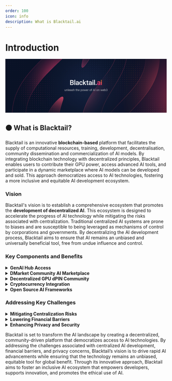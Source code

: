 ```yaml
---
order: 100
icon: info
description: What is Blacktail.ai
---
```


# Introduction

![](../static/blacktail-hero.png)

## 🟠 What is Blacktail?

Blacktail is an innovative **blockchain-based** platform that facilitates the supply of computational resources, training, development, decentralisation, community dissemination and commercialization of AI models. By integrating blockchain technology with decentralized principles, Blacktail enables users to contribute their GPU power, access advanced AI tools, and participate in a dynamic marketplace where AI models can be developed and sold. This approach democratizes access to AI technologies, fostering a more inclusive and equitable AI development ecosystem.

### Vision

Blacktail's vision is to establish a comprehensive ecosystem that promotes the **development of decentralized AI**. This ecosystem is designed to accelerate the progress of AI technology while mitigating the risks associated with centralization. Traditional centralized AI systems are prone to biases and are susceptible to being leveraged as mechanisms of control by corporations and governments. By decentralizing the AI development process, Blacktail aims to ensure that AI remains an unbiased and universally beneficial tool, free from undue influence and control.

### Key Components and Benefits

<details>

<summary><strong>GenAI Hub Access</strong></summary>

* Blacktail offers a platform that consolidates the most popular Generation AI models, allowing users to access all models under one account or subscription. It features a user-friendly interface, making it easy for anyone to navigate and utilize various AI models. This seamless integration simplifies the use of advanced AI tools, catering to both beginners and professionals.

</details>

<details>

<summary><strong>DMarket Community AI Marketplace</strong></summary>

* The marketplace component of Blacktail allows developers to upload, share, and monetize their AI models. This feature not only provides a revenue stream for developers but also encourages the sharing of knowledge and collaboration within the AI community, driving further innovation and development.

</details>

<details>

<summary><strong>Decentralized GPU dPIN Community</strong></summary>

* Blacktail harnesses the collective computational power of its community members, who contribute their GPU resources. This decentralized network supports the training and development of AI models, making high-performance computing accessible to a broader range of developers and organizations, regardless of their size or financial capacity.

</details>

<details>

<summary><strong>Cryptocurrency Integration</strong></summary>

Blacktail integrates cryptocurrency payments into its platform, offering reduced fees for transactions made using its proprietary $Black token. This financial model promotes inclusivity, particularly benefiting unbanked populations and those concerned with maintaining privacy and security in financial transactions.

</details>

<details>

<summary><strong>Open Source AI Frameworks</strong></summary>

* To further support innovation and development, Blacktail provides a variety of open-source AI frameworks, including supervised, unsupervised, semi-supervised, reinforcement, deep learning, transfer learning, and ensemble models. These frameworks empower developers to customize and optimize AI models for a wide range of applications, enhancing the versatility and impact of AI technology.

</details>

### Addressing Key Challenges

<details>

<summary><strong>Mitigating Centralization Risks</strong></summary>

* By decentralizing both the computational resources and the development of AI models, Blacktail addresses the inherent risks of centralized AI systems, such as biases, monopolies, and lack of transparency.

</details>

<details>

<summary><strong>Lowering Financial Barriers</strong></summary>

* The utilization of community-sourced GPU power and cryptocurrency payments lowers the financial barriers to entry, making advanced AI development tools accessible to smaller companies and individual developers.

</details>

<details>

<summary><strong>Enhancing Privacy and Security</strong></summary>

* &#x20;The platform's decentralized payment system and minimal requirement for personal information significantly enhance user privacy and security, reducing the risk of data breaches and misuse.

</details>

Blacktail is set to transform the AI landscape by creating a decentralized, community-driven platform that democratizes access to AI technologies. By addressing the challenges associated with centralized AI development, financial barriers, and privacy concerns, Blacktail’s vision is to drive rapid AI advancements while ensuring that the technology remains an unbiased, equitable tool for global benefit. Through its innovative approach, Blacktail aims to foster an inclusive AI ecosystem that empowers developers, supports innovation, and promotes the ethical use of AI.
